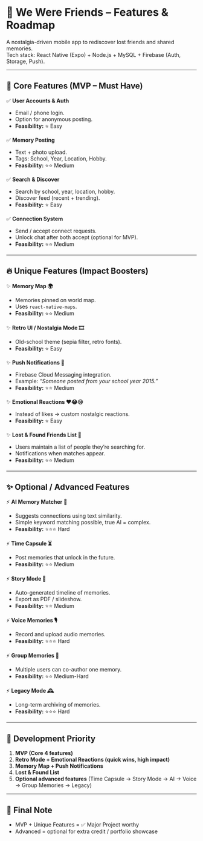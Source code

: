 # 📱 We Were Friends – Features & Roadmap

A nostalgia-driven mobile app to rediscover lost friends and shared memories.  
Tech stack: React Native (Expo) + Node.js + MySQL + Firebase (Auth, Storage, Push).

---

## 🌟 Core Features (MVP – Must Have)
✅ **User Accounts & Auth**  
- Email / phone login.  
- Option for anonymous posting.  
- **Feasibility:** ⭐ Easy  

✅ **Memory Posting**  
- Text + photo upload.  
- Tags: School, Year, Location, Hobby.  
- **Feasibility:** ⭐⭐ Medium  

✅ **Search & Discover**  
- Search by school, year, location, hobby.  
- Discover feed (recent + trending).  
- **Feasibility:** ⭐ Easy  

✅ **Connection System**  
- Send / accept connect requests.  
- Unlock chat after both accept (optional for MVP).  
- **Feasibility:** ⭐⭐ Medium  

---

## 🔥 Unique Features (Impact Boosters)
✨ **Memory Map 🌍**  
- Memories pinned on world map.  
- Uses `react-native-maps`.  
- **Feasibility:** ⭐⭐ Medium  

✨ **Retro UI / Nostalgia Mode 🎞️**  
- Old-school theme (sepia filter, retro fonts).  
- **Feasibility:** ⭐ Easy  

✨ **Push Notifications 🔔**  
- Firebase Cloud Messaging integration.  
- Example: *“Someone posted from your school year 2015.”*  
- **Feasibility:** ⭐⭐ Medium  

✨ **Emotional Reactions ❤️😂😢**  
- Instead of likes → custom nostalgic reactions.  
- **Feasibility:** ⭐ Easy  

✨ **Lost & Found Friends List 🧭**  
- Users maintain a list of people they’re searching for.  
- Notifications when matches appear.  
- **Feasibility:** ⭐⭐ Medium  

---

## ✨ Optional / Advanced Features
⚡ **AI Memory Matcher 🤖**  
- Suggests connections using text similarity.  
- Simple keyword matching possible, true AI = complex.  
- **Feasibility:** ⭐⭐⭐ Hard  

⚡ **Time Capsule ⏳**  
- Post memories that unlock in the future.  
- **Feasibility:** ⭐⭐ Medium  

⚡ **Story Mode 📖**  
- Auto-generated timeline of memories.  
- Export as PDF / slideshow.  
- **Feasibility:** ⭐⭐ Medium  

⚡ **Voice Memories 🎙️**  
- Record and upload audio memories.  
- **Feasibility:** ⭐⭐⭐ Hard  

⚡ **Group Memories 👥**  
- Multiple users can co-author one memory.  
- **Feasibility:** ⭐⭐ Medium-Hard  

⚡ **Legacy Mode 🕰️**  
- Long-term archiving of memories.  
- **Feasibility:** ⭐⭐⭐ Hard  

---

## 🚦 Development Priority
1. **MVP (Core 4 features)**  
2. **Retro Mode + Emotional Reactions (quick wins, high impact)**  
3. **Memory Map + Push Notifications**  
4. **Lost & Found List**  
5. **Optional advanced features** (Time Capsule → Story Mode → AI → Voice → Group Memories → Legacy)  

---

## 🎯 Final Note
- MVP + Unique Features = ✅ Major Project worthy  
- Advanced = optional for extra credit / portfolio showcase  

